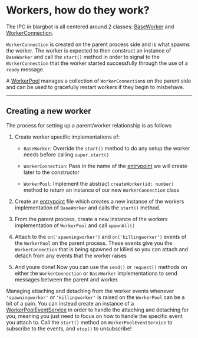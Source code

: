 # Workers, how do they work?

The IPC in blargbot is all centered around 2 classes: [BaseWorker](./BaseWorker.ts) and [WorkerConnection](./WorkerConnection.ts).

`WorkerConnection` is created on the parent process side and is what spawns the worker. The worker is expected to then construct an instance of `BaseWorker` and call the `start()` method in order to signal to the `WorkerConnection` that the worker started successfully through the use of a `ready` message.

A [WorkerPool](./WorkerPool.ts) manages a collection of `WorkerConnection`s on the parent side and can be used to gracefully restart workers if they begin to misbehave.

---

## Creating a new worker
The process for setting up a parent/worker relationship is as follows

1. Create worker specific implementations of:
    - `BaseWorker`: Override the `start()` method to do any setup the worker needs before calling `super.start()`
    
    - `WorkerConnection`: Pass in the name of the [entrypoint](/src/entrypoints) we will create later to the constructor

    - `WorkerPool`: Implement the abstract `createWorker(id: number)` method to return an instance of our new `WorkerConnection` class
    
1. Create an [entrypoint](/src/entrypoints) file which creates a new instance of the workers implementation of `BaseWorker` and calls the `start()` method.

1. From the parent process, create a new instance of the workers implementation of `WorkerPool` and call `spawnAll()`

1. Attach to the `on('spawningworker')` and `on('killingworker')` events of the `WorkerPool` on the parent process. These events give you the `WorkerConnection` that is being spawned or killed so you can attach and detach from any events that the worker raises

1. And youre done! Now you can use the `send()` or `request()` methods on either the `WorkerConnection` or `BaseWorker` implementations to send messages between the parent and worker.


Managing attaching and detaching from the worker events whenever `'spawningworker'` or `'killingworker'` is raised on the `WorkerPool` can be a bit of a pain. You can instead create an instance of a [WorkerPoolEventService](/src/core/serviceTypes/WorkerPoolEventService.ts) in order to handle the attaching and detaching for you, meaning you just need to focus on how to handle the specific event you attach to. Call the `start()` method on `WorkerPoolEventService` to subscribe to the events, and `stop()` to unsubscribe!